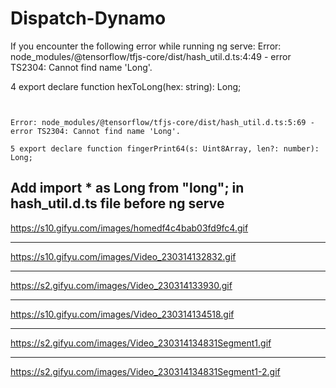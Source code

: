 # Dispatch-Dynamo
If you encounter the following error while running ng serve:
Error: node_modules/@tensorflow/tfjs-core/dist/hash_util.d.ts:4:49 - error TS2304: Cannot find name 'Long'.

4 export declare function hexToLong(hex: string): Long;
~~~~


Error: node_modules/@tensorflow/tfjs-core/dist/hash_util.d.ts:5:69 - error TS2304: Cannot find name 'Long'.

5 export declare function fingerPrint64(s: Uint8Array, len?: number): Long;
~~~~
## Add import * as Long from "long"; in hash_util.d.ts file before ng serve
https://s10.gifyu.com/images/homedf4c4bab03fd9fc4.gif
<hr>


https://s10.gifyu.com/images/Video_230314132832.gif
<hr>

https://s2.gifyu.com/images/Video_230314133930.gif

<hr>

https://s10.gifyu.com/images/Video_230314134518.gif
<hr>

https://s2.gifyu.com/images/Video_230314134831Segment1.gif
<hr>

https://s2.gifyu.com/images/Video_230314134831Segment1-2.gif


